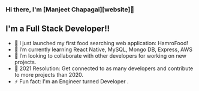 ### Hi there, I'm [Manjeet Chapagai][website]👋

## I'm a Full Stack Developer!!

- 🔭 I just launched my first food searching web application: HamroFood!
- 🌱 I’m currently learning React Native, MySQL, Mongo DB, Express, AWS
- 👯 I’m looking to collaborate with other developers for working on new projects.
- 🥅 2021 Resolution: Get connected to as many developers and contribute to more projects than 2020.
- ⚡ Fun fact: I'm an Engineer turned Developer .
